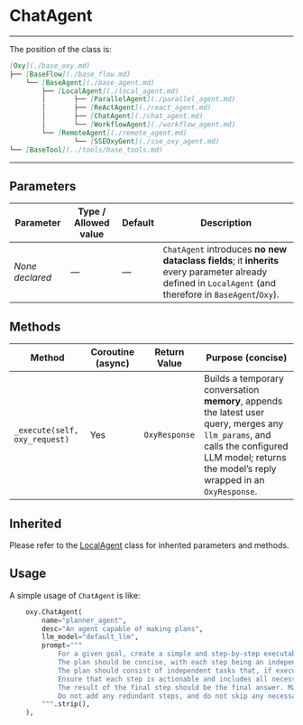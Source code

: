 # ChatAgent
---
The position of the class is:


```markdown
[Oxy](./base_oxy.md)
├── [BaseFlow](./base_flow.md)
    └── [BaseAgent](./base_agent.md)
        ├── [LocalAgent](./local_agent.md)
        │       ├── [ParallelAgent](./parallel_agent.md)
        │       ├── [ReActAgent](./react_agent.md)
        │       ├── [ChatAgent](./chat_agent.md)
        │       └── [WorkflowAgent](./workflow_agent.md)
        └── [RemoteAgent](./remote_agent.md)
                └── [SSEOxyGent](./sse_oxy_agent.md)
└── [BaseTool](../tools/base_tools.md)
```

---

## Parameters


| Parameter       | Type / Allowed value | Default | Description                                                                                                                                               |
| --------------- | -------------------- | ------- | --------------------------------------------------------------------------------------------------------------------------------------------------------- |
| *None declared* | —                    | —       | `ChatAgent` introduces **no new dataclass fields**; it **inherits** every parameter already defined in `LocalAgent` (and therefore in `BaseAgent`/`Oxy`). |


## Methods


| Method                        | Coroutine (async) | Return Value  | Purpose (concise)                                                                                                                                                                               |
| ----------------------------- | ----------------- | ------------- | ----------------------------------------------------------------------------------------------------------------------------------------------------------------------------------------------- |
| `_execute(self, oxy_request)` | Yes               | `OxyResponse` | Builds a temporary conversation **memory**, appends the latest user query, merges any `llm_params`, and calls the configured LLM model; returns the model’s reply wrapped in an `OxyResponse`.  |

## Inherited
 Please refer to the [LocalAgent](./local_agent.md) class for inherited parameters and methods.

## Usage

A simple usage of `ChatAgent` is like:
```python
    oxy.ChatAgent(
        name="planner_agent",
        desc="An agent capable of making plans",
        llm_model="default_llm",
        prompt="""
            For a given goal, create a simple and step-by-step executable plan. \
            The plan should be concise, with each step being an independent and complete functional module—not an atomic function—to avoid over-fragmentation. \
            The plan should consist of independent tasks that, if executed correctly, will lead to the correct answer. \
            Ensure that each step is actionable and includes all necessary information for execution. \
            The result of the final step should be the final answer. Make sure each step contains all the information required for its execution. \
            Do not add any redundant steps, and do not skip any necessary steps.
        """.strip(),
    ),
```